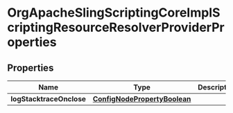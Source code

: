 
# OrgApacheSlingScriptingCoreImplScriptingResourceResolverProviderProperties

## Properties
Name | Type | Description | Notes
------------ | ------------- | ------------- | -------------
**logStacktraceOnclose** | [**ConfigNodePropertyBoolean**](ConfigNodePropertyBoolean.md) |  |  [optional]



